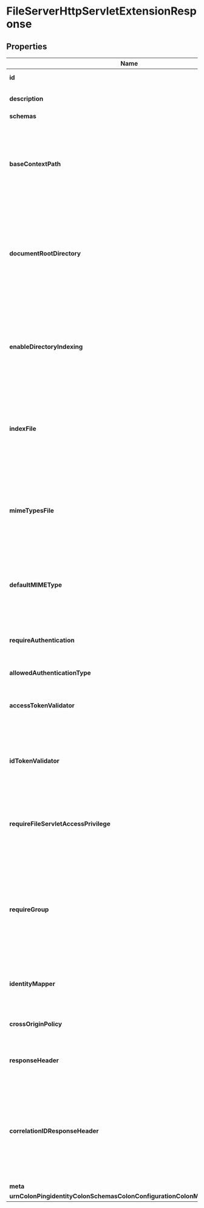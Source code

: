 

# FileServerHttpServletExtensionResponse


## Properties

| Name | Type | Description | Notes |
|------------ | ------------- | ------------- | -------------|
|**id** | **String** | Name of the HTTP Servlet Extension |  |
|**description** | **String** | A description for this HTTP Servlet Extension |  [optional] |
|**schemas** | **List&lt;EnumfileServerHttpServletExtensionSchemaUrn&gt;** |  |  |
|**baseContextPath** | **String** | Specifies the base context path that should be used by HTTP clients to reference content. The value must start with a forward slash and must represent a valid HTTP context path. |  |
|**documentRootDirectory** | **String** | Specifies the path to the directory on the local filesystem containing the files to be served by this File Server HTTP Servlet Extension. The path must exist, and it must be a directory. |  |
|**enableDirectoryIndexing** | **Boolean** | Indicates whether to generate a default HTML page with a listing of available files if the requested path refers to a directory rather than a file, and that directory does not contain an index file. |  [optional] |
|**indexFile** | **List&lt;String&gt;** | Specifies the name of a file whose contents may be returned to the client if the requested path refers to a directory rather than a file. |  [optional] |
|**mimeTypesFile** | **String** | Specifies the path to a file that contains MIME type mappings that will be used to determine the appropriate value to return for the Content-Type header based on the extension of the requested file. |  [optional] |
|**defaultMIMEType** | **String** | Specifies the default MIME type to use for the Content-Type header when a mapping cannot be found. |  [optional] |
|**requireAuthentication** | **Boolean** | Indicates whether the servlet extension should only accept requests from authenticated clients. |  [optional] |
|**allowedAuthenticationType** | **List&lt;EnumhttpServletExtensionAllowedAuthenticationTypeProp&gt;** |  |  [optional] |
|**accessTokenValidator** | **List&lt;String&gt;** | The access token validators that may be used to verify the authenticity of an OAuth 2.0 bearer token. |  [optional] |
|**idTokenValidator** | **List&lt;String&gt;** | The ID token validators that may be used to verify the authenticity of an of an OpenID Connect ID token. |  [optional] |
|**requireFileServletAccessPrivilege** | **Boolean** | Indicates whether the servlet extension should only accept requests from authenticated clients that have the file-servlet-access privilege. |  [optional] |
|**requireGroup** | **List&lt;String&gt;** | The DN of a group whose members will be permitted to access to the associated files. If multiple group DNs are configured, then anyone who is a member of at least one of those groups will be granted access. |  [optional] |
|**identityMapper** | **String** | The identity mapper that will be used to identify the entry with which a username is associated. |  [optional] |
|**crossOriginPolicy** | **String** | The cross-origin request policy to use for the HTTP Servlet Extension. |  [optional] |
|**responseHeader** | **List&lt;String&gt;** | Specifies HTTP header fields and values added to response headers for all requests. |  [optional] |
|**correlationIDResponseHeader** | **String** | Specifies the name of the HTTP response header that will contain a correlation ID value. Example values are \&quot;Correlation-Id\&quot;, \&quot;X-Amzn-Trace-Id\&quot;, and \&quot;X-Request-Id\&quot;. |  [optional] |
|**meta** | [**MetaMeta**](MetaMeta.md) |  |  [optional] |
|**urnColonPingidentityColonSchemasColonConfigurationColonMessagesColon20** | [**MetaUrnPingidentitySchemasConfigurationMessages20**](MetaUrnPingidentitySchemasConfigurationMessages20.md) |  |  [optional] |



